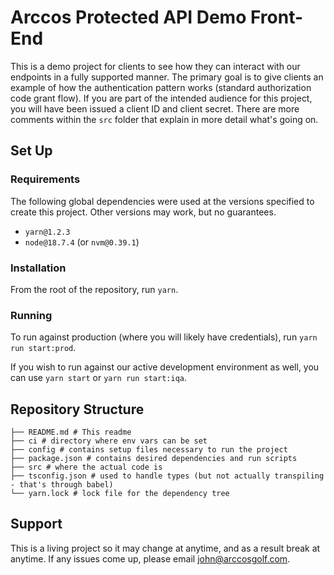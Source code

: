 # Arccos Protected API Demo Front-End

This is a demo project for clients to see how they can interact with our endpoints in a fully supported manner. The
primary goal is to give clients an example of how the authentication pattern works (standard authorization code grant
flow). If you are part of the intended audience for this project, you will have been issued a client ID and client
secret. There are more comments within the `src` folder that explain in more detail what's going on.

## Set Up

### Requirements

The following global dependencies were used at the versions specified to create this project. Other versions may work,
but no guarantees.

* `yarn@1.2.3`
* `node@18.7.4` (or `nvm@0.39.1`)

### Installation

From the root of the repository, run `yarn`.

### Running

To run against production (where you will likely have credentials), run `yarn run start:prod`.

If you wish to run against our active development environment as well, you can use `yarn start` or `yarn run start:iqa`.

## Repository Structure

```text
├── README.md # This readme
├── ci # directory where env vars can be set
├── config # contains setup files necessary to run the project
├── package.json # contains desired dependencies and run scripts 
├── src # where the actual code is
├── tsconfig.json # used to handle types (but not actually transpiling - that's through babel)
└── yarn.lock # lock file for the dependency tree
```

## Support

This is a living project so it may change at anytime, and as a result break at anytime. If any issues come up, please
email john@arccosgolf.com.
